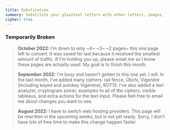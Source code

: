 ```yaml
---
title: Substitution
summary: Substitute your plaintext letters with other letters, images, or codes.  Includes two common pigpen ciphers and the Sherlock Holmes' Dancing Men cipher.
cipher: true
---
```


### Temporarily Broken

> **October 2022:** I'm down to only ~4~ ~3~ ~2 pages~ this one page left to convert. It was saved
> for last because it received the smallest amount of traffic. If I'm holding
> you up, please email me so I know these pages are actually used. My goal is
> to finish this month.
>
> **September 2022:** I'm busy and haven't gotten to this one yet. I will. In
> the last month, I've added many ciphers: rail fence, Übchi, Vigenère
> (including keyed and autokey Vigenère), ROT13. I've also added a text
> analyzer, cryptogram solver, examples to all of the ciphers, visible
> tableaus, and extra actions for the text input. Please feel free to email me
> about changes you want to see.
>
> **August 2022:** I have to switch web hosting providers. This page will be
> rewritten in the upcoming weeks, but is not yet ready. Sorry, I don't have
> lots of free time to make this change happen faster.
